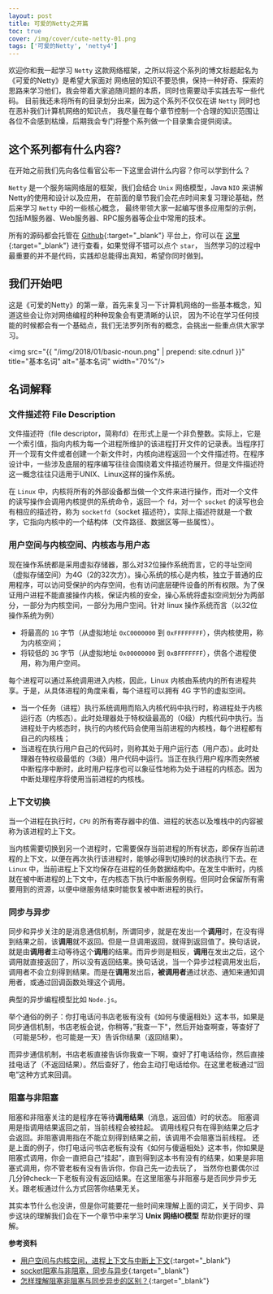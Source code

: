 ```yaml
---
layout: post
title: 可爱的Netty之开篇
toc: true
cover: /img/cover/cute-netty-01.png
tags: ['可爱的Netty', 'netty4']
---
```


欢迎你和我一起学习 `Netty` 这款网络框架，之所以将这个系列的博文标题起名为《可爱的Netty》是希望大家面对
网络层的知识不要恐惧，保持一种好奇、探索的思路来学习他们，我会带着大家追随问题的本质，同时也需要动手实践去写一些代码。
目前我还未将所有的目录划分出来，因为这个系列不仅仅在讲 `Netty` 同时也在恶补我们计算机网络的知识点，
我尽量在每个章节控制一个合理的知识范围让各位不会感到枯燥，后期我会专门将整个系列做一个目录集合提供阅读。

<!-- more -->

## 这个系列都有什么内容?

在开始之前我们先向各位看官公布一下这里会讲什么内容？你可以学到什么？

`Netty` 是一个服务端网络层的框架，我们会结合 `Unix` 网络模型，Java `NIO` 来讲解Netty的使用和设计以及应用，
在前面的章节我们会花点时间来复习理论基础，然后来学习 `Netty` 中的一些核心概念，
最终带领大家一起编写很多应用型的示例，包括IM服务器、Web服务器、RPC服务器等企业中常用的技术。

所有的源码都会托管在 [Github](https://github.com){:target="_blank"} 平台上，你可以在 [这里](https://github.com/biezhi/learn-cute-netty){:target="_blank"} 进行查看，如果觉得不错可以点个 `star`，
当然学习的过程中最重要的并不是代码，实践却总能得出真知，希望你同时做到。

## 我们开始吧

这是《可爱的Netty》的第一章，首先来复习一下计算机网络的一些基本概念，知道这些会让你对网络编程的种种现象会有更清晰的认识，
因为不论在学习任何技能的时候都会有一个基础点，我们无法罗列所有的概念，会挑出一些重点供大家学习。

<img src="{{ "/img/2018/01/basic-noun.png" | prepend: site.cdnurl }}" title="基本名词" alt="基本名词" width="70%"/>

## 名词解释

### 文件描述符 File Description

文件描述符（file descriptor，简称fd）在形式上是一个非负整数。实际上，它是一个索引值，指向内核为每一个进程所维护的该进程打开文件的记录表。当程序打开一个现有文件或者创建一个新文件时，内核向进程返回一个文件描述符。在程序设计中，一些涉及底层的程序编写往往会围绕着文件描述符展开。但是文件描述符这一概念往往只适用于UNIX、Linux这样的操作系统。

在 `Linux` 中，内核将所有的外部设备都当做一个文件来进行操作，而对一个文件的读写操作会调用内核提供的系统命令，返回一个 `fd`，对一个 `socket` 的读写也会有相应的描述符，称为 `socketfd`（socket 描述符），实际上描述符就是一个数字，它指向内核中的一个结构体（文件路径、数据区等一些属性）。

### 用户空间与内核空间、内核态与用户态

现在操作系统都是采用虚拟存储器，那么对32位操作系统而言，它的寻址空间（虚拟存储空间）为4G（2的32次方）。操心系统的核心是内核，独立于普通的应用程序，可以访问受保护的内存空间，也有访问底层硬件设备的所有权限。为了保证用户进程不能直接操作内核，保证内核的安全，操心系统将虚拟空间划分为两部分，一部分为内核空间，一部分为用户空间。针对 linux 操作系统而言（以32位操作系统为例）

- 将最高的 `1G` 字节（从虚拟地址 `0xC0000000` 到 `0xFFFFFFFF`），供内核使用，称为内核空间；
- 将较低的 `3G` 字节（从虚拟地址 `0x00000000` 到 `0xBFFFFFFF`），供各个进程使用，称为用户空间。

每个进程可以通过系统调用进入内核，因此，Linux 内核由系统内的所有进程共享。于是，从具体进程的角度来看，每个进程可以拥有 4G 字节的虚拟空间。

- 当一个任务（进程）执行系统调用而陷入内核代码中执行时，称进程处于内核运行态（内核态）。此时处理器处于特权级最高的（0级）内核代码中执行。当进程处于内核态时，执行的内核代码会使用当前进程的内核栈，每个进程都有自己的内核栈；
- 当进程在执行用户自己的代码时，则称其处于用户运行态（用户态）。此时处理器在特权级最低的（3级）用户代码中运行。当正在执行用户程序而突然被中断程序中断时，此时用户程序也可以象征性地称为处于进程的内核态。因为中断处理程序将使用当前进程的内核栈。

### 上下文切换

当一个进程在执行时，`CPU` 的所有寄存器中的值、进程的状态以及堆栈中的内容被称为该进程的上下文。

当内核需要切换到另一个进程时，它需要保存当前进程的所有状态，即保存当前进程的上下文，以便在再次执行该进程时，能够必得到切换时的状态执行下去。在 `Linux` 中，当前进程上下文均保存在进程的任务数据结构中。在发生中断时，内核就在被中断进程的上下文中，在内核态下执行中断服务例程。但同时会保留所有需要用到的资源，以便中继服务结束时能恢复被中断进程的执行。

### 同步与异步

同步和异步关注的是消息通信机制，所谓同步，就是在发出一个**调用**时，在没有得到结果之前，该**调用**就不返回。但是一旦调用返回，就得到返回值了。换句话说，就是由**调用者**主动等待这个**调用**的结果。而异步则是相反，**调用**在发出之后，这个调用就直接返回了，所以没有返回结果。换句话说，当一个异步过程调用发出后，调用者不会立刻得到结果。而是在**调用**发出后，**被调用者**通过状态、通知来通知调用者，或通过回调函数处理这个调用。

典型的异步编程模型比如 `Node.js`。

举个通俗的例子：你打电话问书店老板有没有《如何与傻逼相处》这本书，如果是同步通信机制，书店老板会说，你稍等，”我查一下"，然后开始查啊查，等查好了（可能是5秒，也可能是一天）告诉你结果（返回结果）。

而异步通信机制，书店老板直接告诉你我查一下啊，查好了打电话给你，然后直接挂电话了（不返回结果）。然后查好了，他会主动打电话给你。在这里老板通过“回电”这种方式来回调。

### 阻塞与非阻塞

阻塞和非阻塞关注的是程序在等待**调用结果**（消息，返回值）时的状态。
阻塞调用是指调用结果返回之前，当前线程会被挂起。
调用线程只有在得到结果之后才会返回。非阻塞调用指在不能立刻得到结果之前，该调用不会阻塞当前线程。
还是上面的例子，你打电话问书店老板有没有《如何与傻逼相处》这本书，你如果是阻塞式调用，你会一直把自己“挂起”，直到得到这本书有没有的结果，如果是非阻塞式调用，你不管老板有没有告诉你，你自己先一边去玩了， 当然你也要偶尔过几分钟check一下老板有没有返回结果。在这里阻塞与非阻塞与是否同步异步无关。跟老板通过什么方式回答你结果无关。

其实本节什么也没讲，但是你可能要花一些时间来理解上面的词汇，关于同步、异步这块的理解我们会在下一个章节中来学习 **Unix 网络IO模型** 帮助你更好的理解。

**参考资料**

- [用户空间与内核空间，进程上下文与中断上下文](http://www.cnblogs.com/Anker/p/3269106.html){:target="_blank"}
- [socket阻塞与非阻塞，同步与异步](http://blog.csdn.net/hguisu/article/details/7453390){:target="_blank"}
- [怎样理解阻塞非阻塞与同步异步的区别？](https://www.zhihu.com/question/19732473){:target="_blank"}